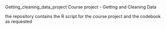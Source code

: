 Getting_cleaning_data_project
Course project  - Getting and Cleaning Data

the repository contains the R script for the course project and the codebook as requested


